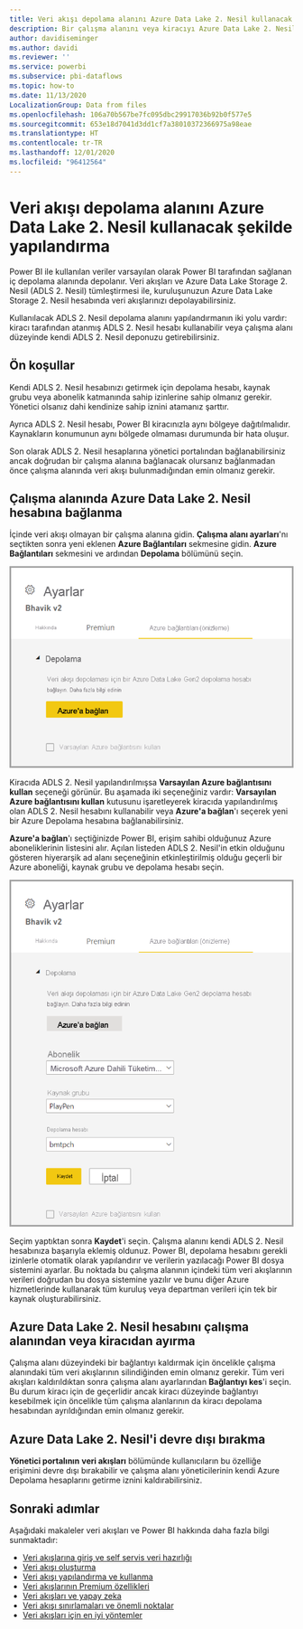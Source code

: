 ```yaml
---
title: Veri akışı depolama alanını Azure Data Lake 2. Nesil kullanacak şekilde yapılandırma
description: Bir çalışma alanını veya kiracıyı Azure Data Lake 2. Nesil depolama alanıyla yapılandırmaya genel bakış
author: davidiseminger
ms.author: davidi
ms.reviewer: ''
ms.service: powerbi
ms.subservice: pbi-dataflows
ms.topic: how-to
ms.date: 11/13/2020
LocalizationGroup: Data from files
ms.openlocfilehash: 106a70b567be7fc095dbc29917036b92b0f577e5
ms.sourcegitcommit: 653e18d7041d3dd1cf7a38010372366975a98eae
ms.translationtype: HT
ms.contentlocale: tr-TR
ms.lasthandoff: 12/01/2020
ms.locfileid: "96412564"
---
```

# <a name="configuring-dataflow-storage-to-use-azure-data-lake-gen-2"></a>Veri akışı depolama alanını Azure Data Lake 2. Nesil kullanacak şekilde yapılandırma 

Power BI ile kullanılan veriler varsayılan olarak Power BI tarafından sağlanan iç depolama alanında depolanır. Veri akışları ve Azure Data Lake Storage 2. Nesil (ADLS 2. Nesil) tümleştirmesi ile, kuruluşunuzun Azure Data Lake Storage 2. Nesil hesabında veri akışlarınızı depolayabilirsiniz.

Kullanılacak ADLS 2. Nesil depolama alanını yapılandırmanın iki yolu vardır: kiracı tarafından atanmış ADLS 2. Nesil hesabı kullanabilir veya çalışma alanı düzeyinde kendi ADLS 2. Nesil deponuzu getirebilirsiniz. 

## <a name="pre-requisites"></a>Ön koşullar

Kendi ADLS 2. Nesil hesabınızı getirmek için depolama hesabı, kaynak grubu veya abonelik katmanında sahip izinlerine sahip olmanız gerekir. Yönetici olsanız dahi kendinize sahip iznini atamanız şarttır. 

Ayrıca ADLS 2. Nesil hesabı, Power BI kiracınızla aynı bölgeye dağıtılmalıdır. Kaynakların konumunun aynı bölgede olmaması durumunda bir hata oluşur.

Son olarak ADLS 2. Nesil hesaplarına yönetici portalından bağlanabilirsiniz ancak doğrudan bir çalışma alanına bağlanacak olursanız bağlanmadan önce çalışma alanında veri akışı bulunmadığından emin olmanız gerekir.

## <a name="connecting-to-an-azure-data-lake-gen-2-at-a-workspace"></a>Çalışma alanında Azure Data Lake 2. Nesil hesabına bağlanma
İçinde veri akışı olmayan bir çalışma alanına gidin. **Çalışma alanı ayarları**'nı seçtikten sonra yeni eklenen **Azure Bağlantıları** sekmesine gidin. **Azure Bağlantıları** sekmesini ve ardından **Depolama** bölümünü seçin.


![Azure'a Bağlanma](media/dataflows-azure-data-lake-storage-integration/connect-to-azure.png)
 
Kiracıda ADLS 2. Nesil yapılandırılmışsa **Varsayılan Azure bağlantısını kullan** seçeneği görünür. Bu aşamada iki seçeneğiniz vardır: **Varsayılan Azure bağlantısını kullan** kutusunu işaretleyerek kiracıda yapılandırılmış olan ADLS 2. Nesil hesabını kullanabilir veya **Azure'a bağlan**'ı seçerek yeni bir Azure Depolama hesabına bağlanabilirsiniz. 

**Azure'a bağlan**'ı seçtiğinizde Power BI, erişim sahibi olduğunuz Azure aboneliklerinin listesini alır. Açılan listeden ADLS 2. Nesil'in etkin olduğunu gösteren hiyerarşik ad alanı seçeneğinin etkinleştirilmiş olduğu geçerli bir Azure aboneliği, kaynak grubu ve depolama hesabı seçin.

![abonelik ayrıntıları](media/dataflows-azure-data-lake-storage-integration/subscription-details-enter.png)
 
Seçim yaptıktan sonra **Kaydet**'i seçin. Çalışma alanını kendi ADLS 2. Nesil hesabınıza başarıyla eklemiş oldunuz. Power BI, depolama hesabını gerekli izinlerle otomatik olarak yapılandırır ve verilerin yazılacağı Power BI dosya sistemini ayarlar. Bu noktada bu çalışma alanının içindeki tüm veri akışlarının verileri doğrudan bu dosya sistemine yazılır ve bunu diğer Azure hizmetlerinde kullanarak tüm kuruluş veya departman verileri için tek bir kaynak oluşturabilirsiniz.

## <a name="detaching-azure-data-lake-gen-2-from-a-workspace-or-tenant"></a>Azure Data Lake 2. Nesil hesabını çalışma alanından veya kiracıdan ayırma

Çalışma alanı düzeyindeki bir bağlantıyı kaldırmak için öncelikle çalışma alanındaki tüm veri akışlarının silindiğinden emin olmanız gerekir. Tüm veri akışları kaldırıldıktan sonra çalışma alanı ayarlarından **Bağlantıyı kes**'i seçin. Bu durum kiracı için de geçerlidir ancak kiracı düzeyinde bağlantıyı kesebilmek için öncelikle tüm çalışma alanlarının da kiracı depolama hesabından ayrıldığından emin olmanız gerekir.

## <a name="disabling-azure-data-lake-gen-2"></a>Azure Data Lake 2. Nesil'i devre dışı bırakma

**Yönetici portalının** **veri akışları** bölümünde kullanıcıların bu özelliğe erişimini devre dışı bırakabilir ve çalışma alanı yöneticilerinin kendi Azure Depolama hesaplarını getirme iznini kaldırabilirsiniz.

## <a name="next-steps"></a>Sonraki adımlar
Aşağıdaki makaleler veri akışları ve Power BI hakkında daha fazla bilgi sunmaktadır:

* [Veri akışlarına giriş ve self servis veri hazırlığı](dataflows-introduction-self-service.md)
* [Veri akışı oluşturma](dataflows-create.md)
* [Veri akışı yapılandırma ve kullanma](dataflows-configure-consume.md)
* [Veri akışlarının Premium özellikleri](dataflows-premium-features.md)
* [Veri akışları ve yapay zeka](dataflows-machine-learning-integration.md)
* [Veri akışı sınırlamaları ve önemli noktalar](dataflows-features-limitations.md)
* [Veri akışları için en iyi yöntemler](dataflows-best-practices.md)